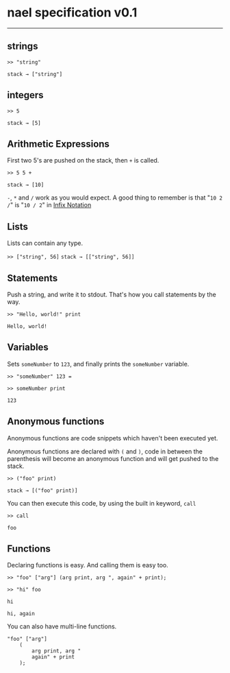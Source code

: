 nael specification v0.1
=======================
---
## strings ##
`>> "string"`

`stack → ["string"]`

## integers ##
`>> 5`

`stack → [5]`

## Arithmetic Expressions ##
First two 5's are pushed on the stack, then `+` is called.

`>> 5 5 +`

`stack → [10]`

`-`, `*` and `/` work as you would expect. A good thing to remember is that "`10 2 /`" is "`10 / 2`" in [Infix Notation](http://en.wikipedia.org/wiki/Infix_notation "Infix Notation") 

## Lists ##
Lists can contain any type.

`>> ["string", 56]`
`stack → [["string", 56]]`


## Statements ##
Push a string, and write it to stdout. That's how you call statements by the way.

`>> "Hello, world!" print`

`Hello, world!`

## Variables ##
Sets `someNumber` to `123`, and finally prints the `someNumber` variable.

`>> "someNumber" 123 =`

`>> someNumber print`

`123`

## Anonymous functions ##
Anonymous functions are code snippets which haven't been executed yet.

Anonymous functions are declared with `(` and `)`, code in between the parenthesis will become an anonymous function and will get pushed to the stack.

`>> ("foo" print)`

`stack → [("foo" print)]`

You can then execute this code, by using the built in keyword, `call`

`>> call`

`foo`

## Functions ##
Declaring functions is easy. And calling them is easy too.

`>> "foo" ["arg"] (arg print, arg ", again" + print);`

`>> "hi" foo`

`hi`

`hi, again`

You can also have multi-line functions.

    "foo" ["arg"]
        (
            arg print, arg "
            again" + print
        );
